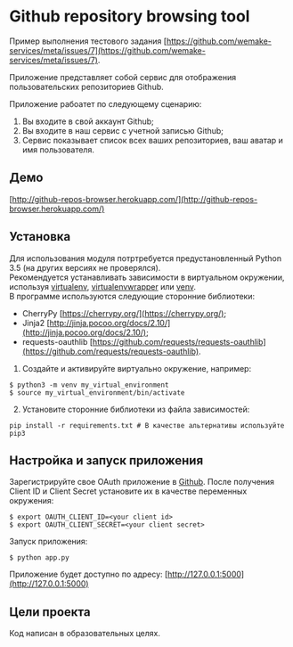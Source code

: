 # Github repository browsing tool

Пример выполнения тестового задания [https://github.com/wemake-services/meta/issues/7](https://github.com/wemake-services/meta/issues/7).  

Приложение представляет собой сервис для отображения пользовательских репозиториев Github.  

Приложение рабоатет по следующему сценарию:
1. Вы входите в свой аккаунт Github;
2. Вы входите в наш сервис с учетной записью Github;
3. Сервис показывает список всех ваших репозиториев, ваш аватар и имя пользователя.

## Демо
[http://github-repos-browser.herokuapp.com/](http://github-repos-browser.herokuapp.com/)

## Установка
Для использования модуля потртребуется предустановленный Python 3.5 (на других версиях не проверялся).  
Рекомендуется устанавливать зависимости в виртуальном окружении, используя [virtualenv](https://github.com/pypa/virtualenv), [virtualenvwrapper](https://pypi.python.org/pypi/virtualenvwrapper) или [venv](https://docs.python.org/3/library/venv.html).  
В программе используются следующие сторонние библиотеки:
- СherryPy [https://cherrypy.org/](https://cherrypy.org/);
- Jinja2 [http://jinja.pocoo.org/docs/2.10/](http://jinja.pocoo.org/docs/2.10/);
- requests-oauthlib [https://github.com/requests/requests-oauthlib](https://github.com/requests/requests-oauthlib).  

1. Создайте и активируйте виртуально окружение, например:  
```
$ python3 -m venv my_virtual_environment
$ source my_virtual_environment/bin/activate
```
2. Установите сторонние библиотеки  из файла зависимостей:
```
pip install -r requirements.txt # В качестве альтернативы используйте pip3
```

## Настройка и запуск приложения

Зарегистрируйте свое OAuth приложение в [Github](https://github.com/settings/applications/new). После получения Client ID и Client Secret установите их в качестве переменных окружения:  
```
$ export OAUTH_CLIENT_ID=<your client id>
$ export OAUTH_CLIENT_SECRET=<your client secret>
```

Запуск приложения:
```
$ python app.py
```

Приложение будет доступно по адресу: [http://127.0.0.1:5000](http://127.0.0.1:5000)

## Цели проекта

Код написан в образовательных целях.